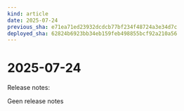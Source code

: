 ```yaml
---
kind: article
date: 2025-07-24
previous_sha: e71ea71ed23932dcdcb77bf234f48724a3e34d7c
deployed_sha: 62824b6923bb34eb159feb498855bcf92a210a56
---
```


# 2025-07-24

Release notes:

Geen release notes
